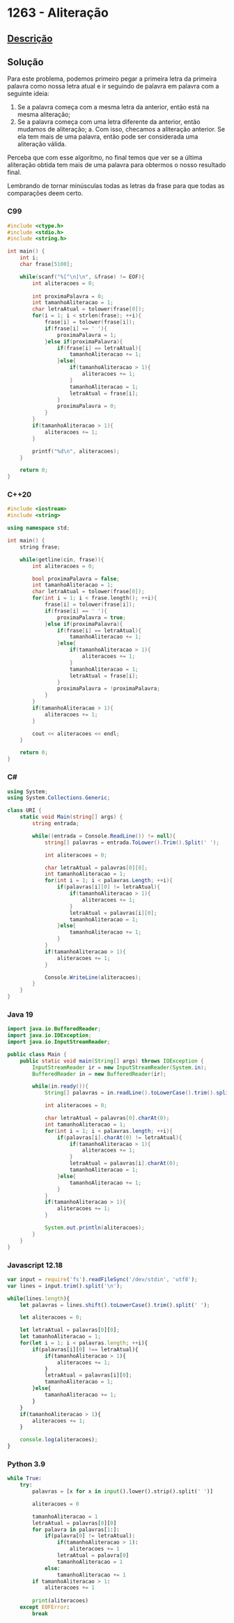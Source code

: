 # 1263 - Aliteração

## [Descrição](https://www.beecrowd.com.br/judge/pt/problems/view/1263)

## Solução

Para este problema, podemos primeiro pegar a primeira letra da primeira palavra como nossa letra atual e ir seguindo de palavra em palavra com a seguinte ideia:

1. Se a palavra começa com a mesma letra da anterior, então está na mesma aliteração;
2. Se a palavra começa com uma letra diferente da anterior, então mudamos de aliteração;
  a. Com isso, checamos a aliteração anterior. Se ela tem mais de uma palavra, então pode ser considerada uma aliteração válida.

Perceba que com esse algoritmo, no final temos que ver se a última aliteração obtida tem mais de uma palavra para obtermos o nosso resultado final.

Lembrando de tornar minúsculas todas as letras da frase para que todas as comparações deem certo.

### C99
```c
#include <ctype.h>
#include <stdio.h>
#include <string.h>

int main() {
    int i;
    char frase[5100];

    while(scanf("%[^\n]\n", &frase) != EOF){
        int aliteracoes = 0;
        
        int proximaPalavra = 0;
        int tamanhoAliteracao = 1;
        char letraAtual = tolower(frase[0]);
        for(i = 1; i < strlen(frase); ++i){
            frase[i] = tolower(frase[i]);
            if(frase[i] == ' '){
                proximaPalavra = 1;
            }else if(proximaPalavra){
                if(frase[i] == letraAtual){
                    tamanhoAliteracao += 1;
                }else{
                    if(tamanhoAliteracao > 1){
                        aliteracoes += 1;
                    }
                    tamanhoAliteracao = 1;
                    letraAtual = frase[i];
                }
                proximaPalavra = 0;
            }
        }
        if(tamanhoAliteracao > 1){
            aliteracoes += 1;
        }

        printf("%d\n", aliteracoes);
    }

    return 0;
}
```

### C++20
```cpp
#include <iostream>
#include <string>

using namespace std;

int main() {
    string frase;

    while(getline(cin, frase)){
        int aliteracoes = 0;

        bool proximaPalavra = false;
        int tamanhoAliteracao = 1;
        char letraAtual = tolower(frase[0]);
        for(int i = 1; i < frase.length(); ++i){
            frase[i] = tolower(frase[i]);
            if(frase[i] == ' '){
                proximaPalavra = true;
            }else if(proximaPalavra){
                if(frase[i] == letraAtual){
                    tamanhoAliteracao += 1;
                }else{
                    if(tamanhoAliteracao > 1){
                        aliteracoes += 1;
                    }
                    tamanhoAliteracao = 1;
                    letraAtual = frase[i];
                }
                proximaPalavra = !proximaPalavra;
            }
        }
        if(tamanhoAliteracao > 1){
            aliteracoes += 1;
        }

        cout << aliteracoes << endl;
    }

    return 0;
}
```

### C#
```cs
using System;
using System.Collections.Generic;

class URI {
    static void Main(string[] args) {
        string entrada;

        while((entrada = Console.ReadLine()) != null){
            string[] palavras = entrada.ToLower().Trim().Split(' ');

            int aliteracoes = 0;

            char letraAtual = palavras[0][0];
            int tamanhoAliteracao = 1;
            for(int i = 1; i < palavras.Length; ++i){
                if(palavras[i][0] != letraAtual){
                    if(tamanhoAliteracao > 1){
                        aliteracoes += 1;
                    }
                    letraAtual = palavras[i][0];
                    tamanhoAliteracao = 1;
                }else{
                    tamanhoAliteracao += 1;
                }
            }
            if(tamanhoAliteracao > 1){
                aliteracoes += 1;
            }

            Console.WriteLine(aliteracoes);
        }
    }
}
```

### Java 19
```java
import java.io.BufferedReader;
import java.io.IOException;
import java.io.InputStreamReader;

public class Main {
    public static void main(String[] args) throws IOException {
        InputStreamReader ir = new InputStreamReader(System.in);
        BufferedReader in = new BufferedReader(ir);

        while(in.ready()){
            String[] palavras = in.readLine().toLowerCase().trim().split(" ");

            int aliteracoes = 0;

            char letraAtual = palavras[0].charAt(0);
            int tamanhoAliteracao = 1;
            for(int i = 1; i < palavras.length; ++i){
                if(palavras[i].charAt(0) != letraAtual){
                    if(tamanhoAliteracao > 1){
                        aliteracoes += 1;
                    }
                    letraAtual = palavras[i].charAt(0);
                    tamanhoAliteracao = 1;
                }else{
                    tamanhoAliteracao += 1;
                }
            }
            if(tamanhoAliteracao > 1){
                aliteracoes += 1;
            }

            System.out.println(aliteracoes);
        }
    }
}
```

### Javascript 12.18
```js
var input = require('fs').readFileSync('/dev/stdin', 'utf8');
var lines = input.trim().split('\n');

while(lines.length){
    let palavras = lines.shift().toLowerCase().trim().split(' ');

    let aliteracoes = 0;

    let letraAtual = palavras[0][0];
    let tamanhoAliteracao = 1;
    for(let i = 1; i < palavras.length; ++i){
        if(palavras[i][0] !== letraAtual){
            if(tamanhoAliteracao > 1){
                aliteracoes += 1;
            }
            letraAtual = palavras[i][0];
            tamanhoAliteracao = 1;
        }else{
            tamanhoAliteracao += 1;
        }
    }
    if(tamanhoAliteracao > 1){
        aliteracoes += 1;
    }

    console.log(aliteracoes);
}
```

### Python 3.9
```py
while True:
    try:
        palavras = [x for x in input().lower().strip().split(' ')]

        aliteracoes = 0

        tamanhoAliteracao = 1
        letraAtual = palavras[0][0]
        for palavra in palavras[1:]:
            if(palavra[0] != letraAtual):
                if(tamanhoAliteracao > 1):
                    aliteracoes += 1
                letraAtual = palavra[0]
                tamanhoAliteracao = 1
            else:
                tamanhoAliteracao += 1
        if tamanhoAliteracao > 1:
            aliteracoes += 1
        
        print(aliteracoes)
    except EOFError:
        break
```